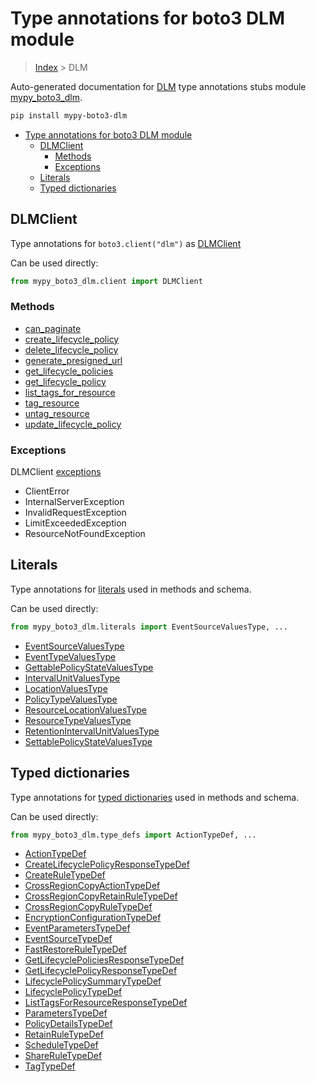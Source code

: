 # Type annotations for boto3 DLM module

> [Index](..) > DLM

Auto-generated documentation for
[DLM](https://boto3.amazonaws.com/v1/documentation/api/1.17.73/reference/services/dlm.html#DLM)
type annotations stubs module
[mypy_boto3_dlm](https://pypi.org/project/mypy-boto3-dlm/).

```bash
pip install mypy-boto3-dlm
```

- [Type annotations for boto3 DLM module](#type-annotations-for-boto3-dlm-module)
  - [DLMClient](#dlmclient)
    - [Methods](#methods)
    - [Exceptions](#exceptions)
  - [Literals](#literals)
  - [Typed dictionaries](#typed-dictionaries)

## DLMClient

Type annotations for `boto3.client("dlm")` as [DLMClient](./client.md)

Can be used directly:

```python
from mypy_boto3_dlm.client import DLMClient
```

### Methods

- [can_paginate](./client.md#can_paginate)
- [create_lifecycle_policy](./client.md#create_lifecycle_policy)
- [delete_lifecycle_policy](./client.md#delete_lifecycle_policy)
- [generate_presigned_url](./client.md#generate_presigned_url)
- [get_lifecycle_policies](./client.md#get_lifecycle_policies)
- [get_lifecycle_policy](./client.md#get_lifecycle_policy)
- [list_tags_for_resource](./client.md#list_tags_for_resource)
- [tag_resource](./client.md#tag_resource)
- [untag_resource](./client.md#untag_resource)
- [update_lifecycle_policy](./client.md#update_lifecycle_policy)

### Exceptions

DLMClient [exceptions](./client.md#exceptions)

- ClientError
- InternalServerException
- InvalidRequestException
- LimitExceededException
- ResourceNotFoundException

## Literals

Type annotations for [literals](./literals.md) used in methods and schema.

Can be used directly:

```python
from mypy_boto3_dlm.literals import EventSourceValuesType, ...
```

- [EventSourceValuesType](./literals.md#eventsourcevaluestype)
- [EventTypeValuesType](./literals.md#eventtypevaluestype)
- [GettablePolicyStateValuesType](./literals.md#gettablepolicystatevaluestype)
- [IntervalUnitValuesType](./literals.md#intervalunitvaluestype)
- [LocationValuesType](./literals.md#locationvaluestype)
- [PolicyTypeValuesType](./literals.md#policytypevaluestype)
- [ResourceLocationValuesType](./literals.md#resourcelocationvaluestype)
- [ResourceTypeValuesType](./literals.md#resourcetypevaluestype)
- [RetentionIntervalUnitValuesType](./literals.md#retentionintervalunitvaluestype)
- [SettablePolicyStateValuesType](./literals.md#settablepolicystatevaluestype)

## Typed dictionaries

Type annotations for [typed dictionaries](./type_defs.md) used in methods and
schema.

Can be used directly:

```python
from mypy_boto3_dlm.type_defs import ActionTypeDef, ...
```

- [ActionTypeDef](./type_defs.md#actiontypedef)
- [CreateLifecyclePolicyResponseTypeDef](./type_defs.md#createlifecyclepolicyresponsetypedef)
- [CreateRuleTypeDef](./type_defs.md#createruletypedef)
- [CrossRegionCopyActionTypeDef](./type_defs.md#crossregioncopyactiontypedef)
- [CrossRegionCopyRetainRuleTypeDef](./type_defs.md#crossregioncopyretainruletypedef)
- [CrossRegionCopyRuleTypeDef](./type_defs.md#crossregioncopyruletypedef)
- [EncryptionConfigurationTypeDef](./type_defs.md#encryptionconfigurationtypedef)
- [EventParametersTypeDef](./type_defs.md#eventparameterstypedef)
- [EventSourceTypeDef](./type_defs.md#eventsourcetypedef)
- [FastRestoreRuleTypeDef](./type_defs.md#fastrestoreruletypedef)
- [GetLifecyclePoliciesResponseTypeDef](./type_defs.md#getlifecyclepoliciesresponsetypedef)
- [GetLifecyclePolicyResponseTypeDef](./type_defs.md#getlifecyclepolicyresponsetypedef)
- [LifecyclePolicySummaryTypeDef](./type_defs.md#lifecyclepolicysummarytypedef)
- [LifecyclePolicyTypeDef](./type_defs.md#lifecyclepolicytypedef)
- [ListTagsForResourceResponseTypeDef](./type_defs.md#listtagsforresourceresponsetypedef)
- [ParametersTypeDef](./type_defs.md#parameterstypedef)
- [PolicyDetailsTypeDef](./type_defs.md#policydetailstypedef)
- [RetainRuleTypeDef](./type_defs.md#retainruletypedef)
- [ScheduleTypeDef](./type_defs.md#scheduletypedef)
- [ShareRuleTypeDef](./type_defs.md#shareruletypedef)
- [TagTypeDef](./type_defs.md#tagtypedef)
